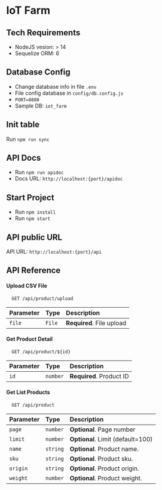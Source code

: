 # IoT Farm

## Tech Requirements

- NodeJS vesion: > 14
- Sequelize ORM: 6

## Database Config

- Change database info in file `.env`
- File config database in `config/db.config.js`
- `PORT=8080`
- Sample DB: `iot_farm`

## Init table

Run `npm run sync`

## API Docs

- Run `npm run apidoc`
- Docs URL: `http://localhost:{port}/apidoc`

## Start Project

- Run `npm install`
- Run `npm start`


## API public URL

API URL: `http://localhost:{port}/api`

## API Reference

#### Upload CSV File

```http
  GET /api/product/upload
```

| Parameter | Type     | Description                |
| :-------- | :------- | :------------------------- |
| `file`    | `File`   | **Required**. File upload  |

#### Get Product Detail

```http
  GET /api/product/${id}
```

| Parameter | Type     | Description                       |
| :-------- | :------- | :-------------------------------- |
| `id`      | `number` | **Required**. Product ID          |

#### Get List Products

```http
  GET /api/product
```

| Parameter | Type     | Description                       |
| :-------- | :------- | :-------------------------------- |
| `page`    | `number` | **Optional**. Page number         |
| `limit`   | `number` | **Optional**. Limit (default=100) |
| `name`    | `string` | **Optional**. Product name.       |
| `sku`     | `string` | **Optional**. Product sku.        |
| `origin`  | `string` | **Optional**. Product origin.     |
| `weight`  | `number` | **Optional**. Product weight.     |
